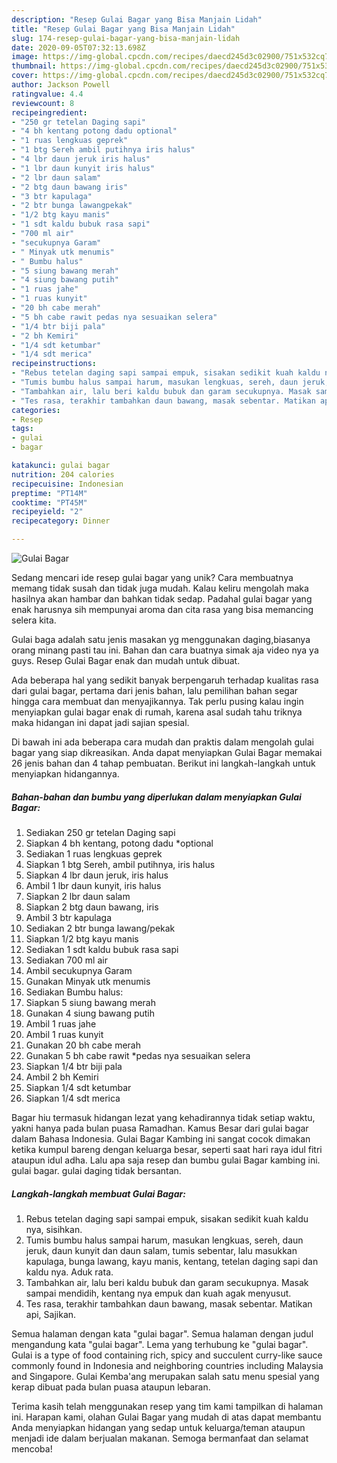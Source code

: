 ```yaml
---
description: "Resep Gulai Bagar yang Bisa Manjain Lidah"
title: "Resep Gulai Bagar yang Bisa Manjain Lidah"
slug: 174-resep-gulai-bagar-yang-bisa-manjain-lidah
date: 2020-09-05T07:32:13.698Z
image: https://img-global.cpcdn.com/recipes/daecd245d3c02900/751x532cq70/gulai-bagar-foto-resep-utama.jpg
thumbnail: https://img-global.cpcdn.com/recipes/daecd245d3c02900/751x532cq70/gulai-bagar-foto-resep-utama.jpg
cover: https://img-global.cpcdn.com/recipes/daecd245d3c02900/751x532cq70/gulai-bagar-foto-resep-utama.jpg
author: Jackson Powell
ratingvalue: 4.4
reviewcount: 8
recipeingredient:
- "250 gr tetelan Daging sapi"
- "4 bh kentang potong dadu optional"
- "1 ruas lengkuas geprek"
- "1 btg Sereh ambil putihnya iris halus"
- "4 lbr daun jeruk iris halus"
- "1 lbr daun kunyit iris halus"
- "2 lbr daun salam"
- "2 btg daun bawang iris"
- "3 btr kapulaga"
- "2 btr bunga lawangpekak"
- "1/2 btg kayu manis"
- "1 sdt kaldu bubuk rasa sapi"
- "700 ml air"
- "secukupnya Garam"
- " Minyak utk menumis"
- " Bumbu halus"
- "5 siung bawang merah"
- "4 siung bawang putih"
- "1 ruas jahe"
- "1 ruas kunyit"
- "20 bh cabe merah"
- "5 bh cabe rawit pedas nya sesuaikan selera"
- "1/4 btr biji pala"
- "2 bh Kemiri"
- "1/4 sdt ketumbar"
- "1/4 sdt merica"
recipeinstructions:
- "Rebus tetelan daging sapi sampai empuk, sisakan sedikit kuah kaldu nya, sisihkan."
- "Tumis bumbu halus sampai harum, masukan lengkuas, sereh, daun jeruk, daun kunyit dan daun salam, tumis sebentar, lalu masukkan kapulaga, bunga lawang, kayu manis, kentang, tetelan daging sapi dan kaldu nya. Aduk rata."
- "Tambahkan air, lalu beri kaldu bubuk dan garam secukupnya. Masak sampai mendidih, kentang nya empuk dan kuah agak menyusut."
- "Tes rasa, terakhir tambahkan daun bawang, masak sebentar. Matikan api, Sajikan."
categories:
- Resep
tags:
- gulai
- bagar

katakunci: gulai bagar 
nutrition: 204 calories
recipecuisine: Indonesian
preptime: "PT14M"
cooktime: "PT45M"
recipeyield: "2"
recipecategory: Dinner

---
```



![Gulai Bagar](https://img-global.cpcdn.com/recipes/daecd245d3c02900/751x532cq70/gulai-bagar-foto-resep-utama.jpg)

Sedang mencari ide resep gulai bagar yang unik? Cara membuatnya memang tidak susah dan tidak juga mudah. Kalau keliru mengolah maka hasilnya akan hambar dan bahkan tidak sedap. Padahal gulai bagar yang enak harusnya sih mempunyai aroma dan cita rasa yang bisa memancing selera kita.

Gulai baga adalah satu jenis masakan yg menggunakan daging,biasanya orang minang pasti tau ini. Bahan dan cara buatnya simak aja video nya ya guys. Resep Gulai Bagar enak dan mudah untuk dibuat.

Ada beberapa hal yang sedikit banyak berpengaruh terhadap kualitas rasa dari gulai bagar, pertama dari jenis bahan, lalu pemilihan bahan segar hingga cara membuat dan menyajikannya. Tak perlu pusing kalau ingin menyiapkan gulai bagar enak di rumah, karena asal sudah tahu triknya maka hidangan ini dapat jadi sajian spesial.


Di bawah ini ada beberapa cara mudah dan praktis dalam mengolah gulai bagar yang siap dikreasikan. Anda dapat menyiapkan Gulai Bagar memakai 26 jenis bahan dan 4 tahap pembuatan. Berikut ini langkah-langkah untuk menyiapkan hidangannya.

<!--inarticleads1-->

##### Bahan-bahan dan bumbu yang diperlukan dalam menyiapkan Gulai Bagar:

1. Sediakan 250 gr tetelan Daging sapi
1. Siapkan 4 bh kentang, potong dadu *optional
1. Sediakan 1 ruas lengkuas geprek
1. Siapkan 1 btg Sereh, ambil putihnya, iris halus
1. Siapkan 4 lbr daun jeruk, iris halus
1. Ambil 1 lbr daun kunyit, iris halus
1. Siapkan 2 lbr daun salam
1. Siapkan 2 btg daun bawang, iris
1. Ambil 3 btr kapulaga
1. Sediakan 2 btr bunga lawang/pekak
1. Siapkan 1/2 btg kayu manis
1. Sediakan 1 sdt kaldu bubuk rasa sapi
1. Sediakan 700 ml air
1. Ambil secukupnya Garam
1. Gunakan  Minyak utk menumis
1. Sediakan  Bumbu halus:
1. Siapkan 5 siung bawang merah
1. Gunakan 4 siung bawang putih
1. Ambil 1 ruas jahe
1. Ambil 1 ruas kunyit
1. Gunakan 20 bh cabe merah
1. Gunakan 5 bh cabe rawit *pedas nya sesuaikan selera
1. Siapkan 1/4 btr biji pala
1. Ambil 2 bh Kemiri
1. Siapkan 1/4 sdt ketumbar
1. Siapkan 1/4 sdt merica


Bagar hiu termasuk hidangan lezat yang kehadirannya tidak setiap waktu, yakni hanya pada bulan puasa Ramadhan. Kamus Besar dari gulai bagar dalam Bahasa Indonesia. Gulai Bagar Kambing ini sangat cocok dimakan ketika kumpul bareng dengan keluarga besar, seperti saat hari raya idul fitri ataupun idul adha. Lalu apa saja resep dan bumbu gulai Bagar kambing ini. gulai bagar. gulai daging tidak bersantan. 

<!--inarticleads2-->

##### Langkah-langkah membuat Gulai Bagar:

1. Rebus tetelan daging sapi sampai empuk, sisakan sedikit kuah kaldu nya, sisihkan.
1. Tumis bumbu halus sampai harum, masukan lengkuas, sereh, daun jeruk, daun kunyit dan daun salam, tumis sebentar, lalu masukkan kapulaga, bunga lawang, kayu manis, kentang, tetelan daging sapi dan kaldu nya. Aduk rata.
1. Tambahkan air, lalu beri kaldu bubuk dan garam secukupnya. Masak sampai mendidih, kentang nya empuk dan kuah agak menyusut.
1. Tes rasa, terakhir tambahkan daun bawang, masak sebentar. Matikan api, Sajikan.


Semua halaman dengan kata &#34;gulai bagar&#34;. Semua halaman dengan judul mengandung kata &#34;gulai bagar&#34;. Lema yang terhubung ke &#34;gulai bagar&#34;. Gulai is a type of food containing rich, spicy and succulent curry-like sauce commonly found in Indonesia and neighboring countries including Malaysia and Singapore. Gulai Kemba&#39;ang merupakan salah satu menu spesial yang kerap dibuat pada bulan puasa ataupun lebaran. 

Terima kasih telah menggunakan resep yang tim kami tampilkan di halaman ini. Harapan kami, olahan Gulai Bagar yang mudah di atas dapat membantu Anda menyiapkan hidangan yang sedap untuk keluarga/teman ataupun menjadi ide dalam berjualan makanan. Semoga bermanfaat dan selamat mencoba!
